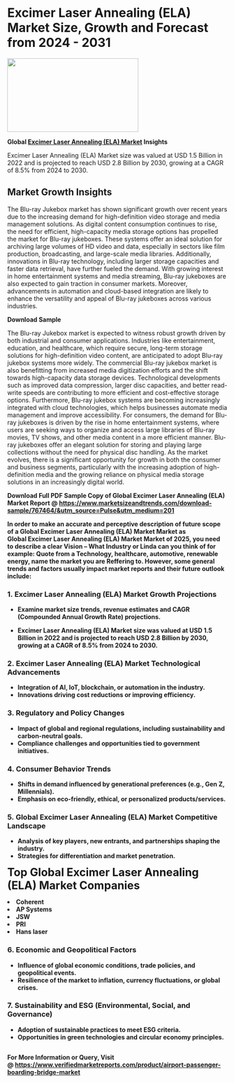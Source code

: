 <H1>Excimer Laser Annealing (ELA) Market Size, Growth and Forecast from 2024 - 2031</H1><img class="aligncenter size-medium wp-image-584254" src="https://thirdeyenews.in/wp-content/uploads/2024/09/Global-Market-Research-300x168.jpeg" alt="" width="300" height="168" /><p><strong>Global&nbsp;<a href="https://www.marketsizeandtrends.com/download-sample/767464/&amp;utm_source=Pulse&amp;utm_medium=201">Excimer Laser Annealing (ELA) Market</a> Insights</strong></p><p>Excimer Laser Annealing (ELA) Market size was valued at USD 1.5 Billion in 2022 and is projected to reach USD 2.8 Billion by 2030, growing at a CAGR of 8.5% from 2024 to 2030.</p><p><h2>Market Growth Insights</h2> <p>The Blu-ray Jukebox market has shown significant growth over recent years due to the increasing demand for high-definition video storage and media management solutions. As digital content consumption continues to rise, the need for efficient, high-capacity media storage options has propelled the market for Blu-ray jukeboxes. These systems offer an ideal solution for archiving large volumes of HD video and data, especially in sectors like film production, broadcasting, and large-scale media libraries. Additionally, innovations in Blu-ray technology, including larger storage capacities and faster data retrieval, have further fueled the demand. With growing interest in home entertainment systems and media streaming, Blu-ray jukeboxes are also expected to gain traction in consumer markets. Moreover, advancements in automation and cloud-based integration are likely to enhance the versatility and appeal of Blu-ray jukeboxes across various industries.</p> <p><strong>Download Sample</strong></p> <p>The Blu-ray Jukebox market is expected to witness robust growth driven by both industrial and consumer applications. Industries like entertainment, education, and healthcare, which require secure, long-term storage solutions for high-definition video content, are anticipated to adopt Blu-ray jukebox systems more widely. The commercial Blu-ray jukebox market is also benefitting from increased media digitization efforts and the shift towards high-capacity data storage devices. Technological developments such as improved data compression, larger disc capacities, and better read-write speeds are contributing to more efficient and cost-effective storage options. Furthermore, Blu-ray jukebox systems are becoming increasingly integrated with cloud technologies, which helps businesses automate media management and improve accessibility. For consumers, the demand for Blu-ray jukeboxes is driven by the rise in home entertainment systems, where users are seeking ways to organize and access large libraries of Blu-ray movies, TV shows, and other media content in a more efficient manner. Blu-ray jukeboxes offer an elegant solution for storing and playing large collections without the need for physical disc handling. As the market evolves, there is a significant opportunity for growth in both the consumer and business segments, particularly with the increasing adoption of high-definition media and the growing reliance on physical media storage solutions in an increasingly digital world.</p> <p><strong></p><p><span class=""><strong>Download Full PDF Sample Copy of Global Excimer Laser Annealing (ELA) Market Report</strong> @ <a href="https://www.marketsizeandtrends.com/download-sample/767464/&amp;utm_source=Pulse&amp;utm_medium=201" target="_blank">https://www.marketsizeandtrends.com/download-sample/767464/&amp;utm_source=Pulse&amp;utm_medium=201</a></span></p><p>In order to make an accurate and perceptive description of future scope of a Global&nbsp;Excimer Laser Annealing (ELA) Market Market as Global&nbsp;Excimer Laser Annealing (ELA) Market Market of 2025, you need to describe a clear Vision &ndash; What Industry or Linda can you think of for example: Quote from a Technology, healthcare, automotive, renewable energy, name the market you are Reffering to. However, some general trends and factors usually impact market reports and their future outlook include:</p><h3>1.&nbsp;<strong>Excimer Laser Annealing (ELA) Market Growth Projections</strong></h3><ul><li>Examine market size trends, revenue estimates and CAGR (Compounded Annual Growth Rate) projections.</li><li><p>Excimer Laser Annealing (ELA) Market size was valued at USD 1.5 Billion in 2022 and is projected to reach USD 2.8 Billion by 2030, growing at a CAGR of 8.5% from 2024 to 2030.</p></li></ul><h3>2.&nbsp;<strong>Excimer Laser Annealing (ELA) Market Technological Advancements</strong></h3><ul><li>Integration of AI, IoT, blockchain, or automation in the industry.</li><li>Innovations driving cost reductions or improving efficiency.</li></ul><h3>3.&nbsp;<strong>Regulatory and Policy Changes</strong></h3><ul><li>Impact of global and regional regulations, including sustainability and carbon-neutral goals.</li><li>Compliance challenges and opportunities tied to government initiatives.</li></ul><h3>4.&nbsp;<strong>Consumer Behavior Trends</strong></h3><ul><li>Shifts in demand influenced by generational preferences (e.g., Gen Z, Millennials).</li><li>Emphasis on eco-friendly, ethical, or personalized products/services.</li></ul><h3>5.&nbsp;<strong>Global Excimer Laser Annealing (ELA) Market Competitive Landscape</strong></h3><ul><li>Analysis of key players, new entrants, and partnerships shaping the industry.</li><li>Strategies for differentiation and market penetration.</li></ul><p data-pm-slice="1 1 []"><span style="color: inherit; font-family: inherit; font-size: 25px;">Top Global Excimer Laser Annealing (ELA) Market Companies</span></p><div class="" data-test-id=""><p><li>Coherent</li><li> AP Systems</li><li> JSW</li><li> PRI</li><li> Hans laser</li></p></div><h3>6.&nbsp;<strong>Economic and Geopolitical Factors</strong></h3><ul><li>Influence of global economic conditions, trade policies, and geopolitical events.</li><li>Resilience of the market to inflation, currency fluctuations, or global crises.</li></ul><h3>7.&nbsp;<strong>Sustainability and ESG (Environmental, Social, and Governance)</strong></h3><ul><li>Adoption of sustainable practices to meet ESG criteria.</li><li>Opportunities in green technologies and circular economy principles.</li></ul><h2><strong style="font-size: 14px;">For More Information or Query, Visit @&nbsp;</strong><a style="background-color: #ffffff; font-size: 14px;" href="https://www.marketsizeandtrends.com/report/excimer-laser-annealing-ela-market/" target="_blank">https://www.verifiedmarketreports.com/product/airport-passenger-boarding-bridge-market</a></h2>

